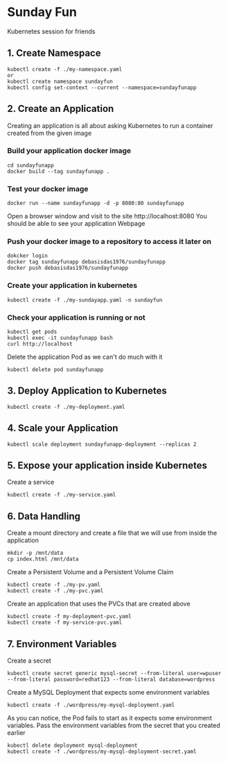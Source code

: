 # Sunday Fun
Kubernetes session for friends

## 1. Create Namespace
```
kubectl create -f ./my-namespace.yaml
or
kubectl create namespace sundayfun
kubectl config set-context --current --namespace=sundayfunapp
```

## 2. Create an Application
Creating an application is all about asking Kubernetes to run a container created from the given image

### Build your application docker image
```
cd sundayfunapp
docker build --tag sundayfunapp .
```
### Test your docker image
```
docker run --name sundayfunapp -d -p 8080:80 sundayfunapp
```
Open a browser window and visit to the site http://localhost:8080
You should be able to see your application Webpage

### Push your docker image to a repository to access it later on
```
dokcker login
docker tag sundayfunapp debasisdas1976/sundayfunapp
docker push debasisdas1976/sundayfunapp
```
### Create your application in kubernetes
```
kubectl create -f ./my-sundayapp.yaml -n sundayfun
```
### Check your application is running or not
```
kubectl get pods
kubectl exec -it sundayfunapp bash
curl http://localhost
```
Delete the application Pod as we can't do much with it
```
kubectl delete pod sundayfunapp
```
## 3. Deploy Application to Kubernetes
```
kubectl create -f ./my-deployment.yaml
```
## 4. Scale your Application
```
kubectl scale deployment sundayfunapp-deployment --replicas 2
```

## 5. Expose your application inside Kubernetes
Create a service
```
kubectl create -f ./my-service.yaml
```
## 6. Data Handling

Create a mount directory and create a file that we will use from inside the application
```
mkdir -p /mnt/data
cp index.html /mnt/data
```

Create a Persistent Volume and a Persistent Volume Claim
```
kubectl create -f ./my-pv.yaml
kubectl create -f ./my-pvc.yaml
```
Create an application that uses the PVCs that are created above

```
kubectl create -f my-deployment-pvc.yaml
kubectl create -f my-service-pvc.yaml
```
## 7. Environment Variables
Create a secret
```
kubectl create secret generic mysql-secret --from-literal user=wpuser --from-literal password=redhat123 --from-literal database=wordpress
```
Create a MySQL Deployment that expects some environment variables
```
kubectl create -f ./wordpress/my-mysql-deployment.yaml
```
As you can notice, the Pod fails to start as it expects some environment variables. 
Pass the environment variables from the secret that you created earlier
```
kubectl delete deployment mysql-deployment
kubectl create -f ./wordpress/my-mysql-deployment-secret.yaml
```










